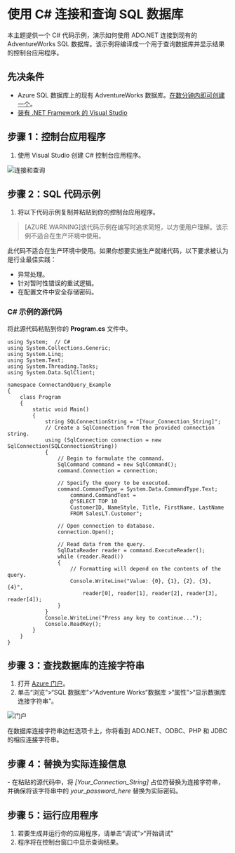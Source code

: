 
<properties 
	pageTitle="使用 C# 连接和查询 SQL 数据库" 
	description="使用 ADO.NET 连接到 Azure SQL 数据库云服务上的 AdventureWorks 数据库并与其交互的 C# 客户端代码示例。"
	services="sql-database" 
	documentationCenter="" 
	authors="ckarst" 
	manager="jeffreyg" 
	editor=""/>


<tags 
	wacn.date="08/14/2015" ms.service="sql-database" ms.date="04/14/2015" />


# 使用 C&#x23; 连接和查询 SQL 数据库

本主题提供一个 C# 代码示例，演示如何使用 ADO.NET 连接到现有的 AdventureWorks SQL 数据库。该示例将编译成一个用于查询数据库并显示结果的控制台应用程序。


## 先决条件


- Azure SQL 数据库上的现有 AdventureWorks 数据库。[在数分钟内即可创建一个](/documentation/articles/sql-database-get-started)。
- [装有 .NET Framework 的 Visual Studio](https://www.visualstudio.com/zh-CN/visual-studio-homepage-vs.aspx)


## 步骤 1：控制台应用程序


1. 使用 Visual Studio 创建 C# 控制台应用程序。


![连接和查询](./media/sql-database-connect-query/ConnectandQuery_VisualStudio.png)


## 步骤 2：SQL 代码示例


1. 将以下代码示例复制并粘贴到你的控制台应用程序。


> [AZURE.WARNING]该代码示例在编写时追求简短，以方便用户理解。该示例不适合在生产环境中使用。


此代码不适合在生产环境中使用。如果你想要实施生产就绪代码，以下要求被认为是行业最佳实践：


- 异常处理。
- 针对暂时性错误的重试逻辑。
- 在配置文件中安全存储密码。



### C# 示例的源代码


将此源代码粘贴到你的 **Program.cs** 文件中。


	using System;  // C#
	using System.Collections.Generic;
	using System.Linq;
	using System.Text;
	using System.Threading.Tasks;
	using System.Data.SqlClient;
	
	namespace ConnectandQuery_Example
	{
		class Program
		{
			static void Main()
			{
				string SQLConnectionString = "[Your_Connection_String]";
				// Create a SqlConnection from the provided connection string.
				using (SqlConnection connection = new SqlConnection(SQLConnectionString))
				{
					// Begin to formulate the command.
					SqlCommand command = new SqlCommand();
					command.Connection = connection;

					// Specify the query to be executed.
					command.CommandType = System.Data.CommandType.Text;
						command.CommandText =
						@"SELECT TOP 10
						CustomerID, NameStyle, Title, FirstName, LastName
						FROM SalesLT.Customer";

					// Open connection to database.
					connection.Open();

					// Read data from the query.
					SqlDataReader reader = command.ExecuteReader();
					while (reader.Read())
					{
						// Formatting will depend on the contents of the query.
						Console.WriteLine("Value: {0}, {1}, {2}, {3}, {4}",
							reader[0], reader[1], reader[2], reader[3], reader[4]);
					}
				}
				Console.WriteLine("Press any key to continue...");
				Console.ReadKey();
			}
		}
	}


## 步骤 3：查找数据库的连接字符串


1. 打开 [Azure 门户](https://manage.windowsazure.cn)。
2. 单击“浏览”>“SQL 数据库”>“Adventure Works”数据库 >“属性”>“显示数据库连接字符串”。


![门户](.\media\sql-database-connect-query\ConnectandQuery_portal.png)


在数据库连接字符串边栏选项卡上，你将看到 ADO.NET、ODBC、PHP 和 JDBC 的相应连接字符串。


## 步骤 4：替换为实际连接信息


\- 在粘贴的源代码中，将 *[Your_Connection_String]* 占位符替换为连接字符串，并确保将该字符串中的 *your_password_here* 替换为实际密码。


## 步骤 5：运行应用程序


1. 若要生成并运行你的应用程序，请单击“调试”>“开始调试”
2. 程序将在控制台窗口中显示查询结果。
 

<!---HONumber=66-->